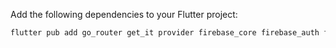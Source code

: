 Add the following dependencies to your Flutter project:
```bash
flutter pub add go_router get_it provider firebase_core firebase_auth firebase_storage shared_preferences image_picker uuid http feather_icons emoji_picker_flutter cached_network_image rctv
```